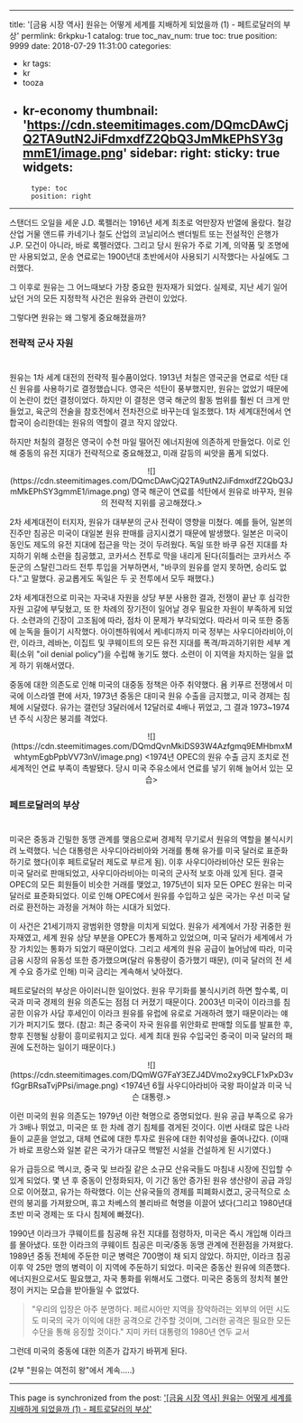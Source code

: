 
---
title: '[금융 시장 역사]  원유는 어떻게 세계를 지배하게 되었을까 (1) - 페트로달러의 부상'
permlink: 6rkpku-1
catalog: true
toc_nav_num: true
toc: true
position: 9999
date: 2018-07-29 11:31:00
categories:
- kr
tags:
- kr
- tooza
- kr-economy
thumbnail: 'https://cdn.steemitimages.com/DQmcDAwCjQ2TA9utN2JiFdmxdfZ2QbQ3JmMkEPhSY3gmmE1/image.png'
sidebar:
    right:
        sticky: true
widgets:
    -
        type: toc
        position: right
---


스탠더드 오일을 세운 J.D. 록펠러는 1916년 세계 최초로 억만장자 반열에 올랐다. 철강 산업 거물 앤드류 카네기나 철도 산업의 코닐리어스 밴더빌트 또는 전설적인 은행가 J.P. 모건이 아니라, 바로 록펠러였다. 그리고 당시 원유가 주로 기계, 의약품 및 조명에만 사용되었고, 운송 연료로는 1900년대 초반에서야 사용되기 시작했다는 사실에도 그러했다. 

그 이후로 원유는 그 어느때보다 가장 중요한 원자재가 되었다. 실제로, 지난 세기 일어났던 거의 모든 지정학적 사건은 원유와 관련이 있었다.

그렇다면 원유는 왜 그렇게 중요해졌을까?

### 전략적 군사 자원
#
원유는 1차 세계 대전의 전략적 필수품이었다. 1913년 처칠은 영국군을 연료로 석탄 대신 원유를 사용하기로 결정했습니다. 영국은 석탄이 풍부했지만, 원유는 없었기 때문에이 논란이 컸던 결정이었다. 하지만 이 결정은 영국 해군의 활동 범위를 훨씬 더 크게 만들었고, 육군의 전술을 참호전에서 전차전으로 바꾸는데 일조했다. 1차 세계대전에서 연합국이 승리한데는 원유의 역할이 결코 작지 않았다.

하지만 처칠의 결정은 영국이 수천 마일 떨어진 에너지원에 의존하게 만들었다. 이로 인해 중동의 유전 지대가 전략적으로 중요해졌고, 미래 갈등의 씨앗을 품게 되었다.

<center>
![](https://cdn.steemitimages.com/DQmcDAwCjQ2TA9utN2JiFdmxdfZ2QbQ3JmMkEPhSY3gmmE1/image.png)
영국 해군이 연료를 석탄에서 원유로 바꾸자, 원유의 전략적 지위를 공고해졌다.>
</center>

2차 세계대전이 터지자, 원유가 대부분의 군사 전략이 영향을 미쳤다. 예를 들어, 일본의 진주만 침공은 미국이 대일본 원유 판매를 금지시켰기 때문에 발생했다. 일본은 미국이  동인도 제도의 유전 지대에 접근을 막는 것이 두려웠다. 독일 또한 바쿠 유전 지대를 차지하기 위해 소련을 침공했고, 코카서스 전투로 막을 내리게 된다(히틀러는 코카서스 주둔군의 스탈린그라드 전투 투입을 거부하면서, "바쿠의 원유를 얻지 못하면, 승리도 없다."고 말했다. 공교롭게도 독일은 두 곳 전투에서 모두 패했다.) 

2차 세계대전으로 미국는 자국내 자원을 상당 부분 사용한 결과, 전쟁이 끝난 후 심각한 자원 고갈에 부딪혔고, 또 한 차례의 장기전이 일어날 경우 필요한 자원이 부족하게 되었다. 소련과의 긴장이 고조됨에 따라, 점차 이 문제가 부각되었다. 따라서 미국 또한 중동에 눈독을 들이기 시작했다. 아이젠하워에서 케네디까지 미국 정부는 사우디아라비아,이란, 이라크, 레바논, 이집트 및 쿠웨이트의 모든 유전 지대를 폭격/파괴하기위한 세부 계획(소위 "oil denial policy")을 수립해 놓기도 했다. 소련이 이 지역을 차지하는 일을 없게 하기 위해서였다. 

중동에 대한 의존도로 인해 미국의 대중동 정책은 아주 취약했다. 욤 키푸르 전쟁에서 미국에 이스라엘 편에 서자, 1973년 중동은 대미국 원유 수출을 금지했고, 미국 경제는 침체에 시달렸다. 유가는 갤런당 3달러에서 12달러로 4배나 뀌었고, 그 결과 1973~1974년 주식 시장은 붕괴를 격었다. 

<center>
![](https://cdn.steemitimages.com/DQmdQvnMkiDS93W4Azfgmq9EMHbmxMwhtymEgbPpbVV73nV/image.png)
<1974년 OPEC의 원유 수출 금지 조치로 전 세계적인 연료 부족이 촉발됐다. 당시 미국 주유소에서 연료를 넣기 위해 늘어서 있는 모습>
</center>

### 페트로달러의 부상
#
미국은 중동과 긴밀한 동맹 관계를 맺음으로써 경제적 무기로서 원유의 역할을 불식시키려 노력했다. 닉슨 대통령은 사우디아라비아와 거래를 통해 유가를 미국 달러로 표준화하기로 했다(이후 페트로달러 제도로 부르게 됨).  이후 사우디아라비아산 모든 원유는 미국 달러로 판매되었고, 사우디아라비아는 미국의 군사적 보호 아래 있게 된다.  결국 OPEC의 모든 회원들이 비슷한 거래를 맺었고, 1975년이 되자 모든 OPEC 원유는 미국 달러로 표준화되었다. 이로 인해 OPEC에서 원유를 수입하고 싶은 국가는 우선 미국 달러로 환전하는 과정을 거쳐야 하는 시대가 되었다. 

이 사건은 21세기까지 광범위한 영향을 미치게 되었다. 원유가 세계에서 가장 귀중한 원자재였고, 세계 원유 상당 부분을 OPEC가 통제하고 있었으며, 미국 달러가 세계에서 가장 가치있는 통화가 되었기 때문이었다. 그리고 세계의 원유 공급이 늘어남에 따라, 미국 금융 시장의 유동성 또한 증가했으며(달러 유통량이 증가했기 때문), (미국 달러의 전 세계 수요 증가로 인해) 미국 금리는 계속해서 낮아졌다.

페트로달러의 부상은 아이러니한 일이었다. 원유 무기화를 불식시키려 하면 할수록, 미국과 미국 경제의 원유 의존도는 점점 더 커졌기 때문이다. 2003년 미국이 이라크를 침공한 이유가 사담 후세인이 이라크 원유를 유럽에 유로로 거래하려 했기 때문이라는 얘기가 퍼지기도 했다. (참고: 최근 중국이 자국 원유를 위안화로 판매할 의도를 발표한 후, 향후 진행될 상황이 흥미로워지고 있다. 세계 최대 원유 수입국인 중국이 미국 달러의 패권에 도전하는 일이기 때문이다.)

<center>
![](https://cdn.steemitimages.com/DQmWG7FaY3EZJ4DVmo2xy9CLF1xPxD3vfGgrBRsaTvjPPsi/image.png)
<1974년 6월 사우디아라비아 국왕 파이살과 미국 닉슨 대통령.>
</center>

이런 미국의 원유 의존도는 1979년 이란 혁명으로 증명되었다. 원유 공급 부족으로 유가가 3배나 뛰었고, 미국은 또 한 차례 경기 침체를 겪게된 것이다. 이번 사태로 많은 나라들이 교훈을 얻었고, 대체 연료에 대한 투자로 원유에 대한 취약성을 줄여나갔다.  (이때가 바로 프랑스와 일본 같은 국가가 대규모 핵발전 시설을 건설하게 된 시기였다.)

유가 급등으로 멕시코, 중국 및 브라질 같은 소규모 산유국들도 마침내 시장에 진입할 수 있게 되었다. 몇 년 후 중동이 안정화되자, 이 기간 동안 증가된 원유 생산량이 공급 과잉으로 이어졌고, 유가는 하락했다. 이는 산유국들의  경제를 피폐화시켰고, 궁극적으로 소련의 붕괴를 가져왔으며, 휴고 차베스의 볼리바르 혁명을 이끌어 냈다(그리고 1980년대 초반 미국 경제는 또 다시 침체에 빠졌다).

1990년 이라크가 쿠웨이트를 침공해 유전 지대를 점령하자, 미국은 즉시 개입해 이라크를 몰아냈다. 또한 이라크의 쿠웨이트 침공은 미국/중동 동맹 관계에 전환점을 가져왔다. 1989년 중동 전체에 주둔한 미군 병력은 700명이 채 되지 않았다. 하지만, 이라크 침공 이후 약 25만 명의 병력이 이 지역에 주둔하기 되었다. 미국은 중동산 원유에 의존했다. 에너지원으로서도 필요했고, 자국 통화를 위해서도 그랬다. 미국은 중동의 정치적 불안정이 커지는 모습을 받아들일 수 없었다.

> "우리의 입장은 아주 분명하다. 페르시아만 지역을 장악하려는 외부의 어떤 시도도  미국의 국가 이익에 대한 공격으로 간주할 것이며, 그러한 공격은 필요한 모든 수단을 통해 응징할 것이다." 지미 카터 대통령의 1980년 연두 교서

그런데 미국의 중동에 대한 의존가 갑자기 바뀌게 된다.

(2부 "원유는 여전히 왕"에서 계속.....)

- - -

This page is synchronized from the post: ['[금융 시장 역사]  원유는 어떻게 세계를 지배하게 되었을까 (1) - 페트로달러의 부상'](https://steemit.com/@pius.pius/6rkpku-1)
